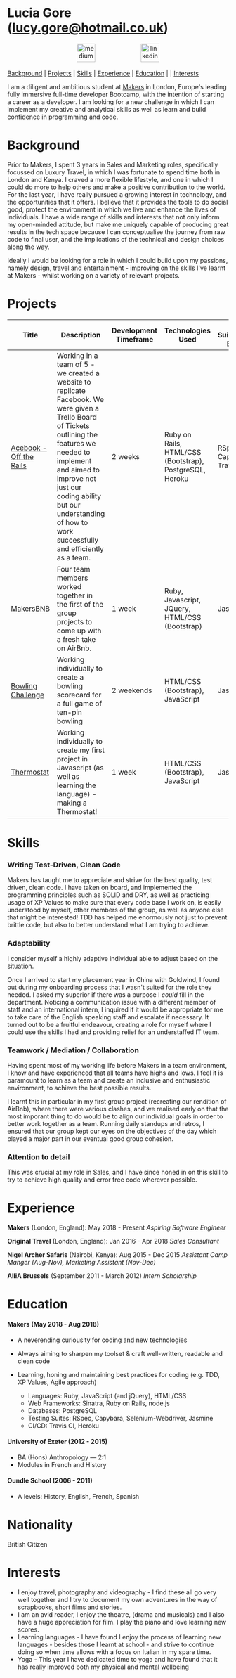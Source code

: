 # Lucia Gore (lucy.gore@hotmail.co.uk)<br>
<p align="center">
<a href="https://medium.com/@gore.helena">
<img src="http://www.webmasto.com/wp-content/uploads/2017/08/Medium-App-Icon-2017.png" alt="medium" hspace="50" height="42" width="42"></a>

<a href="https://www.linkedin.com/in/lucia-gore-23b5a8a5/">
<img src="https://www.iconfinder.com/data/icons/free-social-icons/67/linkedin_circle_color-512.png" alt="linkedin" hspace="50" height="42" width="42"></a></p>


[Background](#background) | [Projects](#projects) | [Skills](#skills) | [Experience](#experience) | [Education](#education) | | [Interests](#interests)

I am a diligent and ambitious student at [Makers](https://makers.tech/) in London, Europe's leading fully immersive full-time developer Bootcamp, with the intention of starting a career as a developer. I am looking for a new challenge in which I can implement my creative and analytical skills as well as learn and build confidence in programming and code. 

# Background
Prior to Makers, I spent 3 years in Sales and Marketing roles, specifically focussed on Luxury Travel, in which I was fortunate to spend time both in London and Kenya. I craved a more flexible lifestyle, and one in which I could do more to help others and make a positive contribution to the world. For the last year, I have really pursued a growing interest in technology, and the opportunities that it offers. I believe that it provides the tools to do social good, protect the environment in which we live and enhance the lives of individuals. I have a wide range of skills and interests that not only inform my open-minded attitude, but make me uniquely capable of producing great results in the tech space because I can conceptualise the journey from raw code to final user, and the implications of the technical and design choices along the way.

Ideally I would be looking for a role in which I could build upon my passions, namely design, travel and entertainment - improving on the skills I've learnt at Makers - whilst working on a variety of relevant projects.  


# Projects
| Title | Description | Development Timeframe | Technologies Used | Test Suites/CIs/CDs Employed |
|--|--|--|--|--|
| [Acebook - Off the Rails](https://github.com/luciagore/acebook-off-the-rails) | Working in a team of 5 - we created a website to replicate Facebook. We were given a Trello Board of Tickets outlining the features we needed to implement and aimed to improve not just our coding ability but our understanding of how to work successfully and efficiently as a team.  | 2 weeks | Ruby on Rails, HTML/CSS (Bootstrap), PostgreSQL,  Heroku | RSpec, Capybara, Travis |
| [MakersBNB](https://github.com/luciagore/makersbnb) | Four team members worked together in the first of the group projects to come up with a fresh take on AirBnb. | 1 week | Ruby, Javascript, JQuery, HTML/CSS (Bootstrap)| Jasmine |
| [Bowling Challenge](https://github.com/luciagore/bowling-challenge) | Working individually to create a bowling scorecard for a full game of ten-pin bowling | 2 weekends |HTML/CSS (Bootstrap), JavaScript | Jasmine  |
| [Thermostat](https://github.com/luciagore/Thermostat) | Working individually to create my first project in Javascript (as well as learning the language) - making a Thermostat! | 1 week |HTML/CSS (Bootstrap), JavaScript | Jasmine  |

# Skills

### Writing Test-Driven, Clean Code

Makers has taught me to appreciate and strive for the best quality, test driven, clean code. I have taken on board, and implemented the programming principles such as SOLID and DRY, as well as practicing usage of XP Values to make sure that every code base I work on, is easily understood by myself, other members of the group, as well as anyone else that might be interested! TDD has helped me enormously not just to prevent brittle code, but also to better understand what I am trying to achieve.

### Adaptability

I consider myself a highly adaptive individual able to adjust based on the situation.

Once I arrived to start my placement year in China with Goldwind, I found out during my onboarding process that I wasn't suited for the role they needed. I asked my superior if there was a purpose I _could_ fill in the department. Noticing a communication issue with a different member of staff and an international intern, I inquired if it would be appropriate for me to take care of the English speaking staff and escalate if necessary. It turned out to be a fruitful endeavour, creating a role for myself where I could use the skills I had and providing relief for an understaffed IT team.

### Teamwork / Mediation / Collaboration

Having spent most of my working life before Makers in a team environment, I know and have experienced that all teams have highs and lows. I feel it is paramount to learn as a team and create an inclusive and enthusiastic environment, to achieve the best possible results.

I learnt this in particular in my first group project (recreating our rendition of AirBnb), where there were various clashes, and we realised early on that the most imporant thing to do would be to align our individual goals in order to better work together as a team. Running daily standups and retros, I ensured that our group kept our eyes on the objectives of the day which played a major part in our eventual good group cohesion.

### Attention to detail

This was crucial at my role in Sales, and I have since honed in on this skill to try to achieve high quality and error free code wherever possible.

# Experience

**Makers** (London, England): May 2018 - Present
*Aspiring Software Engineer*

**Original Travel** (London, England): Jan 2016 - Apr 2018
*Sales Consultant*

**Nigel Archer Safaris** (Nairobi, Kenya): Aug 2015 - Dec 2015
*Assistant Camp Manger (Aug-Nov), Marketing Assistant (Nov-Dec)*

**AlliA Brussels** (September 2011 - March 2012)
*Intern Scholarship*

# Education

#### Makers (May 2018 - Aug 2018)

- A neverending curiousity for coding and new technologies
- Always aiming to sharpen my toolset & craft well-written, readable and clean code
- Learning, honing and maintaining best practices for coding (e.g. TDD, XP Values, Agile approach)
    
    - Languages: Ruby, JavaScript (and jQuery), HTML/CSS
    - Web Frameworks: Sinatra, Ruby on Rails, node.js
    - Databases: PostgreSQL
    - Testing Suites: RSpec, Capybara, Selenium-Webdriver, Jasmine
    - CI/CD: Travis CI, Heroku

#### University of Exeter (2012 - 2015)

- BA (Hons) Anthropology — 2:1 
- Modules in French and History

#### Oundle School (2006 - 2011)

 - A levels: History, English, French, Spanish

# Nationality

British Citizen

# Interests

* I enjoy travel, photography and videography - I find these all go very well together and I try to document my own adventures in the way of scrapbooks, short films and stories.
* I am an avid reader, I enjoy the theatre, (drama and musicals) and I also have a huge appreciation for film. I play the piano and love learning new scores. 
* Learning languages - I have found I enjoy the process of learning new languages - besides those I learnt at school - and strive to continue doing so when time allows with a focus on Italian in my spare time.
* Yoga - This year I have dedicated time to yoga and have found that it has really improved both my physical and mental wellbeing
